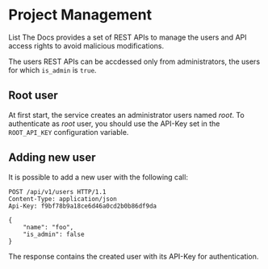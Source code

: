 # Project Management

List The Docs provides a set of REST APIs to manage the users and API access rights
to avoid malicious modifications.

The users REST APIs can be accdessed only from administrators, the users for which
`is_admin` is `true`.

## Root user

At first start, the service creates an administrator users named *root*.
To authenticate as *root* user, you should use the API-Key set in the 
`ROOT_API_KEY` configuration variable.

## Adding new user

It is possible to add a new user with the following call:

```http
POST /api/v1/users HTTP/1.1
Content-Type: application/json
Api-Key: f9bf78b9a18ce6d46a0cd2b0b86df9da

{
    "name": "foo",
    "is_admin": false
}
```

The response contains the created user with its API-Key for authentication.